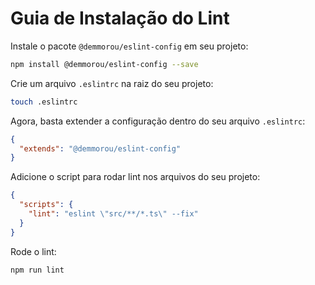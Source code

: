 # Guia de Instalação do Lint

Instale o pacote `@demmorou/eslint-config` em seu projeto:

```bash
npm install @demmorou/eslint-config --save
```

Crie um arquivo `.eslintrc` na raiz do seu projeto:

```bash
touch .eslintrc
```

Agora, basta extender a configuração dentro do seu arquivo `.eslintrc`:

```json
{
  "extends": "@demmorou/eslint-config"
}
```

Adicione o script para rodar lint nos arquivos do seu projeto:

```json
{
  "scripts": {
    "lint": "eslint \"src/**/*.ts\" --fix"
  }
}
```

Rode o lint:

```bash
npm run lint
```
